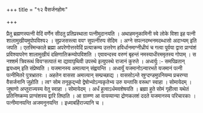 +++
title = "१२ वैसर्जनहोमः"

+++

प्रैतु ब्रह्मणस्पत्नी वेदिं वर्णेन सीदतु प्रतिप्रस्थाता पत्नीमुदानयति । अथाहमनुकामिनी स्वे लोके विशा इह पत्नी शालामुखीयमुपोपविश्य२ । सुप्रजसस्त्वा वयꣳ सुपत्नीरुप सेदिम । अग्ने सपत्नदम्भनमदब्धासो अदाभ्यम् इति जपति । एतस्मिन्काले ब्रह्मा अपरेणोत्तरवेदिं प्रत्याक्रम्य उत्तरेण हविर्धानमाग्नीध्रीयं च गत्वा पूर्वया द्वारा प्राग्वंशं प्रविश्यापरेण शालामुखीयं दक्षिणातिक्रम्योपविशति । एवावन्दस्व वरुणं बृहन्तं नमस्याधीरममृतस्य गोपाम् । स नश्शर्म त्रिवरूथं वियꣳसत्पातं मा द्यावापृथिवी उपस्थे इत्युपस्थे राजानं कुरुते । अध्वर्युः :- समपिव्रतान् ह्वयध्वम् इति संप्रेष्यति । यजमानस्य अमात्यान् संह्वयन्ति । अध्वर्युं यजमानोऽन्वारभते यजमानं पत्नी पत्नीमितरे पुत्रभ्रातरः । अहतेन वाससा अमात्यान् सम्प्रच्छाद्य । वाससोऽन्ते स्रुग्दण्डमुपनियम्य प्रचरण्या वैसर्जनानि जुहोति । त्वꣳ सोम तनूकृद्भ्यो द्वेषोभ्योऽन्यकृतेभ्य उरु यन्तासि वरूथꣳ स्वाहा । सोमायेदम् । जुषाणो अप्तुराज्यस्य वेतु स्वाहा । सोमायेदम् । अर्धं हुत्वाऽर्धमवशेषयति । ब्रह्मा हुते सोमं गृहीत्वा यथेतं प्रतिनिष्क्रम्य प्राग्वंशस्य द्वारि तिष्ठति । आ ग्राव्ण्ण आ वायव्यान्या द्रोणकलशं ददते यजमानस्य परिचारकाः । पत्नीमानयन्ति अजमनुनयन्ति । इध्माबर्हिराज्यानि च ।
